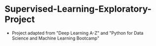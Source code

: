 # Supervised-Learning-Exploratory-Project
- Project adapted from "Deep Learning A-Z" and "Python for Data Science and Machine Learning Bootcamp"
